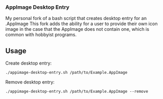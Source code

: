 ### AppImage Desktop Entry
My personal fork of a bash script that creates desktop entry for an .AppImage
This fork adds the ability for a user to provide their own icon image in the case that the AppImage does not contain one, which is common with hobbyist programs.

## Usage

Create desktop entry:

    ./appimage-desktop-entry.sh /path/to/Example.AppImage


Remove desktop entry:

    ./appimage-desktop-entry.sh /path/to/Example.AppImage --remove
